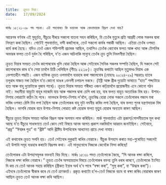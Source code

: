 ```yaml
---
title:  ক্ৰুচত দিয়া।
date:   17/09/2024
---
```


`মাৰ্কঃ ১৫:২১-৩৮ পদ পড়ক। এই পদবোৰত কি ভয়ানক আৰু বেদনাদায়ক বিদ্ৰূপ দেখা যায়?`

আৱেগৰ বৰ্ণনাৰ এই মুহূৰ্ত্তত, যীচুৱে নীৰৱে সকলো যাতনা সহন কৰিছিল, যি তেওঁৰ মৃত্যুৰ প্ৰতি আগ্ৰহী লোক সকলৰ দ্বাৰা নিমন্ত্ৰণ কৰা হৈছিল। গোটেই শুভবাৰ্ত্তাত, বন্দী কৰালৈকে, তেওঁ সকলো কাৰ্যৰ গৰাকী আছিল। এতিয়া তেওঁৰ ওপৰত কাৰ্য কৰা হৈছে। যদিও তেওঁ এজন শক্তিশালী প্ৰচাৰক আছিল, তথাপিও তেওঁক কোবোৰ ফলত আৰু খাদ্য আৰু টোপনিৰ অভাৱৰ ফলত তেওঁ দুর্বল হৈ পৰিছিল, য’ত এজন অচিনাকি মানুহে তেওঁৰ ক্ৰুচ তুলি নিবলগীয়া হৈছিল।

ক্ৰুচত দিয়াৰ সময়ত তেওঁৰ কাপোৰবোৰ খুলি থোৱা হৈছিল আৰু সেইবোৰ সৈনিক সকলৰ সম্পত্তি হৈছিল, যি সকলে সেই কাপোৰবোৰ কাৰ হ’ব সেয়া চাবলৈ চিঠি খেলিছিল (গীতঃ ২২:১৮)। ক্ৰুচবিদ্ধ কৰাটো আছিল মৃতু্যদণ্ড দিয়াৰ এক ১ক্তপাতহীন পদ্ধতি। এজন ব্যক্তিক ক্ৰুচত ওলমাবলৈ ব্যৱহাৰ কৰা গজালবোৰ (যোহনঃ ২০:২৪-২৯) সম্ভৱতঃ হাতৰ তলুৱাৰ মাজত মৰা হৈছিল য’ত কোনো ডাঙৰ ১ক্তনলী চলাচল নকৰে। (ইব্ৰী আৰু গ্ৰীক দুয়োটা ভাষাতে “হাত” শব্দটোৱে হাত আৰু বাহু দুয়োটাকে বুজাব পাৰে)। ক্ৰুচত দিয়াৰ সময়ত শৰীৰত ওজন কঢ়িয়াবলৈ প্ৰয়োজনীয় এনে কোনো গঠন নাই। মধ্যমীয়া স্নায়ুটো বাহুৰ মাজেদি যায় আৰু গজালৰ দ্বাৰা চেপি ধৰা হয়, যাৰ ফলত বাহুত অত্যাধিক বিষ হয়। উশাহ-নিশাহ লোৱাটো কঠিন হৈ পৰে। ভালদৰে উশাহ-নিশাহ ল’বলৈ, ক্ৰুচবিদ্ধ হোৱা লোক সকলে তেওঁলোকৰ গজাল মৰা ভৰিৰ ওপৰত ঠেলি দিব লগা হৈছিল আৰু তেওঁলোকৰ বাহু দুটা নমনীয় কৰিব লগা হৈছিল, যাৰ ফলত পুনৰ যন্ত্ৰণাদায়ক বিষ হৈছিল। ভাগৰি যোৱাৰ বাবে উশাহ-নিশাহ লোৱাত কষ্ট হোৱাৰ ফলত মৃতু্য হোৱাৰ অন্যতম কাৰণ আছিল।

যীচুৱে ক্ৰুচত দিয়াৰ সময়ত অধিক বিদ্ৰূপ আৰু অপমান লাভ কৰিছিল। মাৰ্ক শুভবাৰ্ত্তাত এটা প্ৰকাশ/গোপনীয়তাৰ মূল কথা আছে য’ত যীচুৱে সাধাৰণতে তেওঁ কোন সেই বিষয়ে আনৰ আগত প্ৰকাশ নকৰিবলৈ আহ্বান জনাইছিল। সেইবাবে, “প্ৰভু” “ঈশ্বৰৰ পুত্ৰ” বা “খ্ৰীষ্ট” আদি খ্ৰীষ্টিয় উপাধিবোৰ আখ্যানত প্ৰায়ে দেখা নাযায়।

এই কথাবোৰ ক্ৰুচত সলনি হয়। তেওঁ সেইবোৰ লুকুৱাই ৰাখিব নোৱাৰে। যীচুক উপহাস কৰাত মহা-পুৰোহিত সকলেই এই উপাধি সমূহ ব্যৱহাৰ কৰাটো বিদ্ৰূপৰ কথা। এই মানুহবোৰে নিজকে কেনেকৈ নিন্দা কৰিছে!

তেওঁলোকৰ এটা উপহাসমূলক বক্তব্যই থিয় দিছে। মাৰ্কঃ ১৫:৩১ পদত তেওঁলোকে কৈছে, “সি আনক ৰক্ষা কৰিলে, নিজকে ৰক্ষা কৰিব নোৱাৰে।” ক্ৰুচত তেওঁৰ অসহায়তাৰ বিষয়ে তেওঁলোকৰ বক্তব্য তুলি ধৰাৰ কাৰণে, তেওঁলোকে ইংগিত দি কয় যে তেওঁ আনক সহায় কৰিছিল (গ্ৰীকত ইয়াৰ অৰ্থ হ’ব পাৰে “ৰক্ষা কৰা”, “সুস্থ কৰা”, বা “উদ্ধাৰ কৰা”)। এইদৰে তেওঁলোকে স্বীকাৰ কৰে যে তেওঁ ত্ৰাণকৰ্ত্তা। প্ৰকৃত কথাটো হ’ল-তেওঁ নিজকে বচাব বা ৰক্ষা কৰিব নোৱাৰাৰ কাৰণ আছিল ক্ৰুচত তেওঁ আনক ৰক্ষা কৰি আছিল।